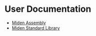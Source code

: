 # User Documentation


- [Miden Assembly](./assembly/main.md)
- [Miden Standard Library](./stdlib/main.md)
